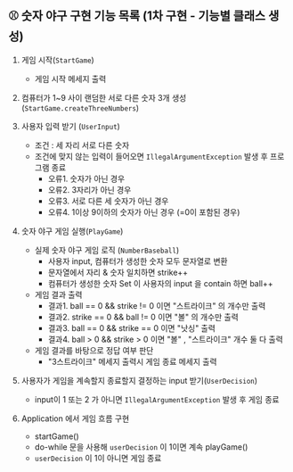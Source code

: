 ## ⚾️ 숫자 야구 구현 기능 목록 (1차 구현 - 기능별 클래스 생성)

1. 게임 시작(`StartGame`)
    - 게임 시작 메세지 출력

2. 컴퓨터가 1~9 사이 랜덤한 서로 다른 숫자 3개 생성 (`StartGame.createThreeNumbers`)

3. 사용자 입력 받기 (`UserInput`)
    - 조건 : 세 자리 서로 다른 숫자
    - 조건에 맞지 않는 입력이 들어오면 `IllegalArgumentException` 발생 후 프로그램 종료
        - 오류1. 숫자가 아닌 경우
        - 오류2. 3자리가 아닌 경우
        - 오류3. 서로 다른 세 숫자가 아닌 경우
        - 오류4. 1이상 9이하의 숫자가 아닌 경우 (=0이 포함된 경우)

4. 숫자 야구 게임 실행(`PlayGame`)
    - 실제 숫자 야구 게임 로직 (`NumberBaseball`)
        - 사용자 input, 컴퓨터가 생성한 숫자 모두 문자열로 변환
        - 문자열에서 자리 & 숫자 일치하면 strike++
        - 컴퓨터가 생성한 숫자 Set 이 사용자의 input 을 contain 하면 ball++
    - 게임 결과 출력
        - 결과1. ball == 0 && strike != 0 이면 "스트라이크" 의 개수만 출력
        - 결과2. strike == 0 && ball != 0 이면 "볼" 의 개수만 출력
        - 결과3. ball == 0 && strike == 0 이면 "낫싱" 출력
        - 결과4. ball > 0 && strike > 0 이면 "볼" , "스트라이크" 개수 둘 다 출력
    - 게임 결과를 바탕으로 정답 여부 판단
        - "3스트라이크" 메세지 출력시 게임 종료 메세지 출력

5. 사용자가 게임을 계속할지 종료할지 결정하는 input 받기(`UserDecision`)
    - input이 1 또는 2 가 아니면 `IllegalArgumentException` 발생 후 게임 종료

6. Application 에서 게임 흐름 구현
    - startGame()
    - do-while 문을 사용해 `userDecision` 이 1이면 계속 playGame()
    - `userDecision` 이 1이 아니면 게임 종료


